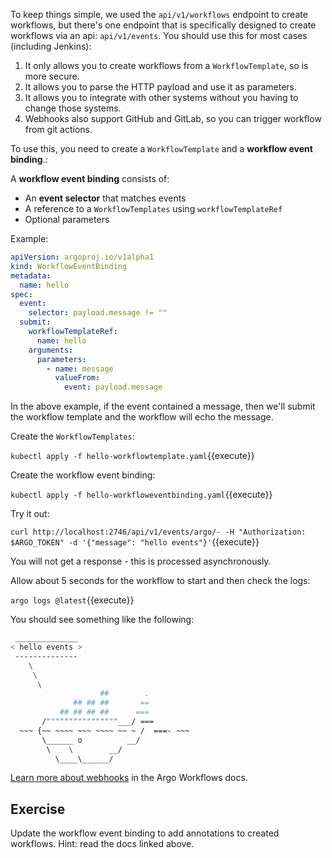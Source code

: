 To keep things simple, we used the `api/v1/workflows` endpoint to create workflows, but there's one endpoint that is specifically designed to
create workflows via an api: `api/v1/events`. You should use this for most cases (including Jenkins):

1. It only allows you to create workflows from a `WorkflowTemplate`, so is more secure.
1. It allows you to parse the HTTP payload and use it as parameters.
1. It allows you to integrate with other systems without you having to change those systems.
1. Webhooks also support GitHub and GitLab, so you can trigger workflow from git actions.

To use this, you need to create a `WorkflowTemplate` and a **workflow event binding**.:

A **workflow event binding** consists of:

* An **event selector** that matches events
* A reference to a `WorkflowTemplates` using `workflowTemplateRef`
* Optional parameters


Example:

```yaml
apiVersion: argoproj.io/v1alpha1
kind: WorkflowEventBinding
metadata:
  name: hello
spec:
  event:
    selector: payload.message != ""
  submit:
    workflowTemplateRef:
      name: hello
    arguments:
      parameters:
        - name: message
          valueFrom:
            event: payload.message
```

In the above example, if the event contained a message, then we'll submit the workflow template and the workflow will
echo the message.

Create the `WorkflowTemplates`:

`kubectl apply -f hello-workflowtemplate.yaml`{{execute}}

Create the workflow event binding:

`kubectl apply -f hello-workfloweventbinding.yaml`{{execute}}

Try it out:

`curl http://localhost:2746/api/v1/events/argo/- -H "Authorization: $ARGO_TOKEN" -d '{"message": "hello events"}'`{{execute}}

You will not get a response - this is processed asynchronously.

Allow about 5 seconds for the workflow to start and then check the logs:

`argo logs @latest`{{execute}}

You should see something like the following:

```bash
 ______________
< hello events >
 --------------
    \
     \
      \
                    ##        .
              ## ## ##       ==
           ## ## ## ##      ===
       /""""""""""""""""___/ ===
  ~~~ {~~ ~~~~ ~~~ ~~~~ ~~ ~ /  ===- ~~~
       \______ o          __/
        \    \        __/
          \____\______/
```

[Learn more about webhooks](https://argoproj.github.io/argo-workflows/events/) in the Argo Workflows docs.

## Exercise

Update the workflow event binding to add annotations to created workflows.
Hint: read the docs linked above.
